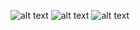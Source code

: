 ![alt text](image.png)
![alt text](<Screenshot 2025-08-26 210735.png>)
![alt text](<Screenshot 2025-08-26 210711.png>)
